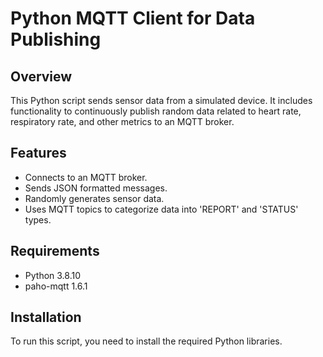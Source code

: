 # Python MQTT Client for Data Publishing

## Overview
This Python script sends sensor data from a simulated device. It includes functionality to continuously publish random data related to heart rate, respiratory rate, and other metrics to an MQTT broker.

## Features
- Connects to an MQTT broker.
- Sends JSON formatted messages.
- Randomly generates sensor data.
- Uses MQTT topics to categorize data into 'REPORT' and 'STATUS' types.

## Requirements
- Python 3.8.10
- paho-mqtt 1.6.1

## Installation
To run this script, you need to install the required Python libraries.
